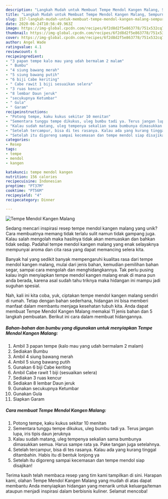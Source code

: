 ```yaml
---
description: "Langkah Mudah untuk Membuat Tempe Mendol Kangen Malang, Sempurna"
title: "Langkah Mudah untuk Membuat Tempe Mendol Kangen Malang, Sempurna"
slug: 157-langkah-mudah-untuk-membuat-tempe-mendol-kangen-malang-sempurna
date: 2020-06-24T10:56:49.963Z
image: https://img-global.cpcdn.com/recipes/6f2d8d2f5e863778/751x532cq70/tempe-mendol-kangen-malang-foto-resep-utama.jpg
thumbnail: https://img-global.cpcdn.com/recipes/6f2d8d2f5e863778/751x532cq70/tempe-mendol-kangen-malang-foto-resep-utama.jpg
cover: https://img-global.cpcdn.com/recipes/6f2d8d2f5e863778/751x532cq70/tempe-mendol-kangen-malang-foto-resep-utama.jpg
author: Angel Wade
ratingvalue: 4.1
reviewcount: 6
recipeingredient:
- "3 papan tempe kalo mau yang udah bermalam 2 malam"
- " Bumbu"
- "4 siung bawang merah"
- "5 siung bawang putih"
- "6 biji Cabe keriting"
- " Cabe rawit 1 biji sesuaikan selera"
- "3 ruas kencur"
- "8 lembar Daun jeruk"
- "secukupnya Ketumbar"
- " Gula"
- " Garam"
recipeinstructions:
- "Potong tempe, kaku kukus sekitar 10 menitan"
- "Sementara tunggu tempe dikukus, uleg bumbu tadi ya. Terus jangan lupa, iris tipis daun jeruknya"
- "Kalau sudah matang, uleg tempenya sekalian sama bumbunya dimasukkan semua. Harus sampe rata ya. Pake tangan juga setelahnya."
- "Setelah tercampur, bisa di tes rasanya. Kalau ada yang kurang tinggal ditambahin. Habis itu di bentuk lonjong ya"
- "Setelah itu digoreng sampai kecemasan dan tempe mendol siap disajikan!"
categories:
- Resep
tags:
- tempe
- mendol
- kangen

katakunci: tempe mendol kangen 
nutrition: 156 calories
recipecuisine: Indonesian
preptime: "PT37M"
cooktime: "PT56M"
recipeyield: "4"
recipecategory: Dinner

---
```



![Tempe Mendol Kangen Malang](https://img-global.cpcdn.com/recipes/6f2d8d2f5e863778/751x532cq70/tempe-mendol-kangen-malang-foto-resep-utama.jpg)

Sedang mencari inspirasi resep tempe mendol kangen malang yang unik? Cara membuatnya memang tidak terlalu sulit namun tidak gampang juga. Kalau salah mengolah maka hasilnya tidak akan memuaskan dan bahkan tidak sedap. Padahal tempe mendol kangen malang yang enak selayaknya mempunyai aroma dan cita rasa yang dapat memancing selera kita.

Banyak hal yang sedikit banyak mempengaruhi kualitas rasa dari tempe mendol kangen malang, mulai dari jenis bahan, kemudian pemilihan bahan segar, sampai cara mengolah dan menghidangkannya. Tak perlu pusing kalau ingin menyiapkan tempe mendol kangen malang enak di mana pun anda berada, karena asal sudah tahu triknya maka hidangan ini mampu jadi suguhan spesial.




Nah, kali ini kita coba, yuk, ciptakan tempe mendol kangen malang sendiri di rumah. Tetap dengan bahan sederhana, hidangan ini bisa memberi manfaat dalam membantu menjaga kesehatan tubuh kita. Anda dapat membuat Tempe Mendol Kangen Malang memakai 11 jenis bahan dan 5 langkah pembuatan. Berikut ini cara dalam membuat hidangannya.

<!--inarticleads1-->

##### Bahan-bahan dan bumbu yang digunakan untuk menyiapkan Tempe Mendol Kangen Malang:

1. Ambil 3 papan tempe (kalo mau yang udah bermalam 2 malam)
1. Sediakan  Bumbu
1. Ambil 4 siung bawang merah
1. Ambil 5 siung bawang putih
1. Gunakan 6 biji Cabe keriting
1. Ambil  Cabe rawit 1 biji (sesuaikan selera)
1. Sediakan 3 ruas kencur
1. Sediakan 8 lembar Daun jeruk
1. Gunakan secukupnya Ketumbar
1. Gunakan  Gula
1. Siapkan  Garam




<!--inarticleads2-->

##### Cara membuat Tempe Mendol Kangen Malang:

1. Potong tempe, kaku kukus sekitar 10 menitan
1. Sementara tunggu tempe dikukus, uleg bumbu tadi ya. Terus jangan lupa, iris tipis daun jeruknya
1. Kalau sudah matang, uleg tempenya sekalian sama bumbunya dimasukkan semua. Harus sampe rata ya. Pake tangan juga setelahnya.
1. Setelah tercampur, bisa di tes rasanya. Kalau ada yang kurang tinggal ditambahin. Habis itu di bentuk lonjong ya
1. Setelah itu digoreng sampai kecemasan dan tempe mendol siap disajikan!




Terima kasih telah membaca resep yang tim kami tampilkan di sini. Harapan kami, olahan Tempe Mendol Kangen Malang yang mudah di atas dapat membantu Anda menyiapkan hidangan yang menarik untuk keluarga/teman ataupun menjadi inspirasi dalam berbisnis kuliner. Selamat mencoba!
